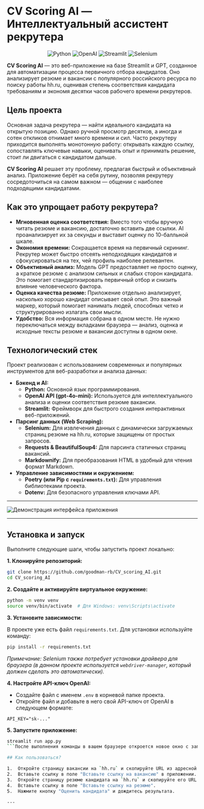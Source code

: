 

# CV Scoring AI — Интеллектуальный ассистент рекрутера

<p align="center">
  <img src="https://img.shields.io/badge/Python-3776AB?style=for-the-badge&logo=python&logoColor=white" alt="Python"/>
  <img src="https://img.shields.io/badge/OpenAI-412991?style=for-the-badge&logo=openai&logoColor=white" alt="OpenAI"/>
  <img src="https://img.shields.io/badge/Streamlit-FF4B4B?style=for-the-badge&logo=streamlit&logoColor=white" alt="Streamlit"/>
  <img src="https://img.shields.io/badge/Selenium-43B02A?style=for-the-badge&logo=selenium&logoColor=white" alt="Selenium"/>
</p>

**CV Scoring AI** — это веб-приложение на базе Streamlit и GPT, созданное для автоматизации процесса первичного отбора кандидатов. Оно анализирует резюме и вакансии с популярного российского ресурса по поиску работы hh.ru, оценивая степень соответствия кандидата требованиям и экономя десятки часов рабочего времени рекрутеров.



## Цель проекта

Основная задача рекрутера — найти идеального кандидата на открытую позицию. Однако ручной просмотр десятков, а иногда и сотен откликов отнимает много времени и сил. Часто рекрутеру приходится выполнять монотонную работу: открывать каждую ссылку, сопоставлять ключевые навыки, оценивать опыт и принимать решение, стоит ли двигаться с кандидатом дальше.

**CV Scoring AI** решает эту проблему, предлагая быстрый и объективный анализ. Приложение берёт на себя рутину, позволяя рекрутеру сосредоточиться на самом важном — общении с наиболее подходящими кандидатами.

## Как это упрощает работу рекрутера?

*   **Мгновенная оценка соответствия:** Вместо того чтобы вручную читать резюме и вакансию, достаточно вставить две ссылки. AI проанализирует их за секунды и выставит оценку по 10-балльной шкале.
*   **Экономия времени:** Сокращается время на первичный скрининг. Рекрутер может быстро отсеять неподходящих кандидатов и сфокусироваться на тех, чей профиль наиболее релевантен.
*   **Объективный анализ:** Модель GPT предоставляет не просто оценку, а краткое резюме с анализом сильных и слабых сторон кандидата. Это помогает стандартизировать первичный отбор и снизить влияние человеческого фактора.
*   **Оценка качества резюме:** Приложение отдельно анализирует, насколько хорошо кандидат описывает свой опыт. Это важный маркер, который помогает нанимать людей, способных четко и структурированно излагать свои мысли.
*   **Удобство:** Вся информация собрана в одном месте. Не нужно переключаться между вкладками браузера — анализ, оценка и исходные тексты резюме и вакансии доступны в одном окне.

## Технологический стек

Проект реализован с использованием современных и популярных инструментов для веб-разработки и анализа данных:

*   **Бэкенд и AI:**
    *   **Python:** Основной язык программирования.
    *   **OpenAI API (gpt-4o-mini):** Используется для интеллектуального анализа и оценки соответствия резюме вакансии.
    *   **Streamlit:** Фреймворк для быстрого создания интерактивных веб-приложений.
*   **Парсинг данных (Web Scraping):**
    *   **Selenium:** Для извлечения данных с динамически загружаемых страниц резюме на hh.ru, которые защищены от простых запросов.
    *   **Requests & BeautifulSoup4:** Для парсинга статичных страниц вакансий.
    *   **Markdownify:** Для преобразования HTML в удобный для чтения формат Markdown.
*   **Управление зависимостями и окружением:**
    *   **Poetry (или Pip с `requirements.txt`):** Для управления библиотеками проекта.
    *   **Dotenv:** Для безопасного управления ключами API.

---

![Демонстрация интерфейса приложения](demonstration_V2.gif)

---

## Установка и запуск

Выполните следующие шаги, чтобы запустить проект локально:

**1. Клонируйте репозиторий:**
```bash
git clone https://github.com/goodman-rb/CV_scoring_AI.git
cd CV_scoring_AI
```

**2. Создайте и активируйте виртуальное окружение:**
```bash
python -m venv venv
source venv/bin/activate  # Для Windows: venv\Scripts\activate
```

**3. Установите зависимости:**

В проекте уже есть файл `requirements.txt`. Для установки используйте команду:
```bash
pip install -r requirements.txt
```
*Примечание: Selenium также потребует установки драйвера для браузера (в данном проекте используется `webdriver-manager`, который должен сделать это автоматически).*

**4. Настройте API-ключ OpenAI:**

*   Создайте файл с именем `.env` в корневой папке проекта.
*   Откройте файл и добавьте в него свой API-ключ от OpenAI в следующем формате:

```
API_KEY="sk-..."
```

**5. Запустите приложение:**
```bash
streamlit run app.py
```После выполнения команды в вашем браузере откроется новое окно с запущенным приложением.

## Как пользоваться?

1.  Откройте страницу вакансии на `hh.ru` и скопируйте URL из адресной строки.
2.  Вставьте ссылку в поле "Вставьте ссылку на вакансию" в приложении.
3.  Откройте страницу резюме кандидата на `hh.ru` и скопируйте его URL.
4.  Вставьте ссылку в поле "Вставьте ссылку на резюме".
5.  Нажмите кнопку "Оценить кандидата" и дождитесь результата.

---

